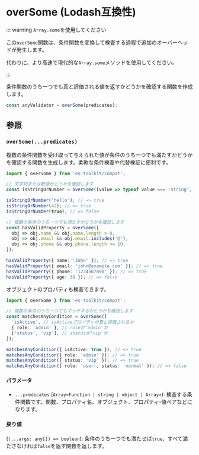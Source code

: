 # overSome (Lodash互換性)

::: warning `Array.some`を使用してください

この`overSome`関数は、条件関数を変換して検査する過程で追加のオーバーヘッドが発生します。

代わりに、より高速で現代的な`Array.some`メソッドを使用してください。

:::

条件関数のうち一つでも真と評価される値を返すかどうかを確認する関数を作成します。

```typescript
const anyValidator = overSome(predicates);
```

## 参照

### `overSome(...predicates)`

複数の条件関数を受け取って与えられた値が条件のうち一つでも満たすかどうかを確認する関数を生成します。柔軟な条件検査や代替検証に便利です。

```typescript
import { overSome } from 'es-toolkit/compat';

// 文字列または数値かどうかを確認します
const isStringOrNumber = overSome([value => typeof value === 'string', value => typeof value === 'number']);

isStringOrNumber('hello'); // => true
isStringOrNumber(42); // => true
isStringOrNumber(true); // => false

// 複数の条件のうち一つでも満たすかどうかを確認します
const hasValidProperty = overSome([
  obj => obj.name && obj.name.length > 0,
  obj => obj.email && obj.email.includes('@'),
  obj => obj.phone && obj.phone.length >= 10,
]);

hasValidProperty({ name: 'John' }); // => true
hasValidProperty({ email: 'john@example.com' }); // => true
hasValidProperty({ phone: '1234567890' }); // => true
hasValidProperty({ age: 30 }); // => false
```

オブジェクトのプロパティも検査できます。

```typescript
import { overSome } from 'es-toolkit/compat';

// 複数の条件のうち一つでもマッチするかどうかを確認します
const matchesAnyCondition = overSome([
  'isActive', // isActiveプロパティが真と評価されるか
  { role: 'admin' }, // roleが'admin'か
  ['status', 'vip'], // statusが'vip'か
]);

matchesAnyCondition({ isActive: true }); // => true
matchesAnyCondition({ role: 'admin' }); // => true
matchesAnyCondition({ status: 'vip' }); // => true
matchesAnyCondition({ role: 'user', status: 'normal' }); // => false
```

#### パラメータ

- `...predicates` (`Array<Function | string | object | Array>`): 検査する条件関数です。関数、プロパティ名、オブジェクト、プロパティ-値ペアなどになります。

#### 戻り値

(`(...args: any[]) => boolean`): 条件のうち一つでも満たせば`true`、すべて満たさなければ`false`を返す関数を返します。
